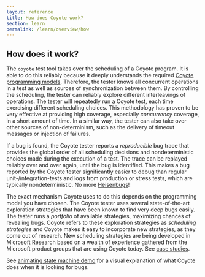 ```yaml
---
layout: reference
title: How does Coyote work?
section: learn
permalink: /learn/overview/how
---
```


## How does it work?

The `coyote` test tool takes over the scheduling of a Coyote program. It is able to do this reliably
because it deeply understands the required [Coyote programming models](/coyote/learn/overview/what-is-coyote).
Therefore, the tester knows all concurrent operations in a test as well as sources of synchronization
between them. By controlling the scheduling, the tester can reliably explore different interleavings of
operations. The tester will repeatedly run a Coyote test, each time exercising different scheduling
choices. This methodology has proven to be very effective at providing high coverage, especially _concurrency_
coverage, in a short amount of time. In a similar way, the tester can also take over other sources of
non-determinism, such as the delivery of timeout messages or injection of failures.

If a bug is found, the Coyote tester reports a _reproducible_ bug trace that provides the global order of all
scheduling decisions and nondeterministic choices made during the execution of a test. The trace can be
replayed reliably over and over again, until the bug is identified. This makes a bug reported by the Coyote
 tester significantly easier to debug than regular unit-/integration-tests and logs from production or
 stress tests, which are typically nondeterministic. No more [Heisenbugs](https://en.wikipedia.org/wiki/Heisenbug)!

The exact mechanism Coyote uses to do this depends on the programming model you have chosen. The Coyote
tester uses several state-of-the-art exploration strategies that have been known to find very deep bugs
easily. The tester runs a _portfolio_ of available strategies, maximizing chances of revealing bugs. Coyote
refers to these exploration strategies as _scheduling strategies_ and Coyote makes it easy to incorporate
new strategies, as they come out of research. New scheduling strategies are being developed in Microsoft
Research based on a wealth of experience gathered from the Microsoft product groups that are using Coyote
today. See [case studies](/coyote/case-studies/azure-batch-service).

See [animating state machine demo](/coyote/learn/programming-models/actors/state-machine-demo) for a visual explanation of what Coyote does
when it is looking for bugs.